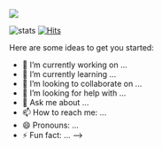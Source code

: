 <img src="https://capsule-render.vercel.app/api?type=wave&color=auto&height=150&section=header&text=Hello%20World!&fontSize=50" />

<!-- ### Hi there 👋 -->

<!-- [![trophy](https://github-profile-trophy.vercel.app/?username=sangmihwang)](https://github.com/ryo-ma/github-profile-trophy) -->
![stats](https://github-readme-stats-git-masterrstaa-rickstaa.vercel.app/api?username=sangmihwang&&show_icons=true&theme=blue)
[![Hits](https://hits.seeyoufarm.com/api/count/incr/badge.svg?url=https%3A%2F%2Fgithub.com%2Fsangmihwang&count_bg=%233DA1C8&title_bg=%23555555&icon=storybook.svg&icon_color=%23E7E7E7&title=hits&edge_flat=false)](https://hits.seeyoufarm.com)


Here are some ideas to get you started:

- 🔭 I’m currently working on ...
- 🌱 I’m currently learning ...
- 👯 I’m looking to collaborate on ...
- 🤔 I’m looking for help with ...
- 💬 Ask me about ...
- 📫 How to reach me: ...
- 😄 Pronouns: ...
- ⚡ Fun fact: ...
-->

